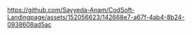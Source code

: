 



https://github.com/Sayyeda-Anam/CodSoft-Landingpage/assets/152056623/142668e7-a67f-4ab4-8b24-0938608ad5ac
